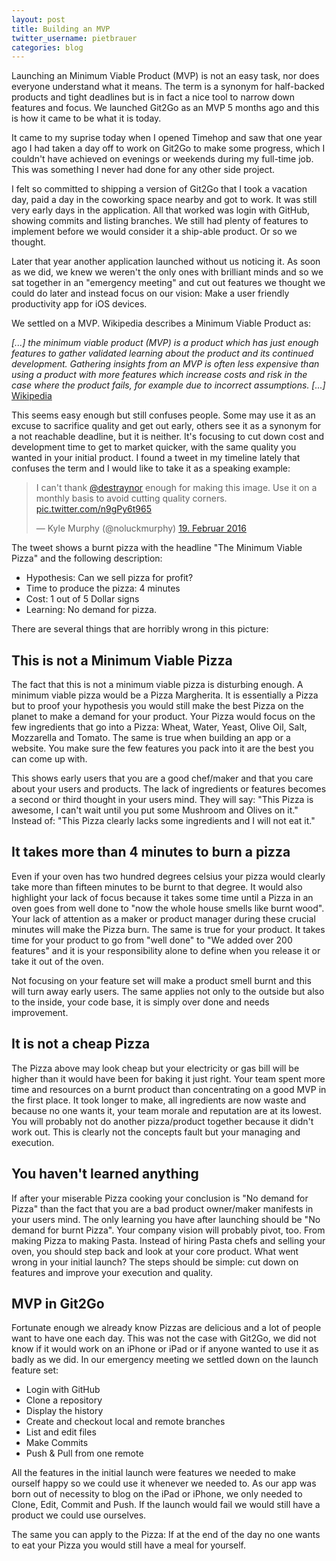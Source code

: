 ```yaml
---
layout: post
title: Building an MVP
twitter_username: pietbrauer
categories: blog
---
```


Launching an Minimum Viable Product (MVP) is not an easy task, nor does everyone understand what it means. The term is a synonym for half-backed products and tight deadlines but is in fact a nice tool to narrow down features and focus. We launched Git2Go as an MVP 5 months ago and this is how it came to be what it is today.


It came to my suprise today when I opened Timehop and saw that one year ago I had taken a day off to work on Git2Go to make some progress, which I couldn't have achieved on evenings or weekends during my full-time job. This was something I never had done for any other side project. 

I felt so committed to shipping a version of Git2Go that I took a vacation day, paid a day in the coworking space nearby and got to work. It was still very early days in the application. All that worked was login with GitHub, showing commits and listing branches. We still had plenty of features to implement before we would consider it a ship-able product. Or so we thought.

Later that year another application launched without us noticing it. As soon as we did, we knew we weren't the only ones with brilliant minds and so we sat together in an "emergency meeting" and cut out features we thought we could do later and instead focus on our vision: Make a user friendly productivity app for iOS devices.

We settled on a MVP. Wikipedia describes a Minimum Viable Product as:

*[...] the minimum viable product (MVP) is a product which has just enough features to gather validated learning about the product and its continued development. Gathering insights from an MVP is often less expensive than using a product with more features which increase costs and risk in the case where the product fails, for example due to incorrect assumptions. [...]* [Wikipedia][1]

This seems easy enough but still confuses people. Some may use it as an excuse to sacrifice quality and get out early, others see it as a synonym for a not reachable deadline, but it is neither.
It's focusing to cut down cost and development time to get to market quicker, with the same quality you wanted in your initial product.
I found a tweet in my timeline lately that confuses the term and I would like to take it as a speaking example:

<blockquote class="twitter-tweet" data-lang="de"><p lang="en" dir="ltr">I can&#39;t thank <a href="https://twitter.com/destraynor">@destraynor</a> enough for making this image. Use it on a monthly basis to avoid cutting quality corners. <a href="https://t.co/n9gPy6t965">pic.twitter.com/n9gPy6t965</a></p>&mdash; Kyle Murphy (@noluckmurphy) <a href="https://twitter.com/noluckmurphy/status/700695023428325376">19. Februar 2016</a></blockquote> <script async src="//platform.twitter.com/widgets.js" charset="utf-8"></script>

The tweet shows a burnt pizza with the headline "The Minimum Viable Pizza" and the following description:

* Hypothesis: Can we sell pizza for profit?
* Time to produce the pizza: 4 minutes
* Cost: 1 out of 5 Dollar signs
* Learning: No demand for pizza.

There are several things that are horribly wrong in this picture:

## This is not a Minimum Viable Pizza

The fact that this is not a minimum viable pizza is disturbing enough. A minimum viable pizza would be a Pizza Margherita. It is essentially a Pizza but to proof your hypothesis you would still make the best Pizza on the planet to make a demand for your product. Your Pizza would focus on the few ingredients that go into a Pizza: Wheat, Water, Yeast, Olive Oil, Salt, Mozzarella and Tomato. The same is true when building an app or a website. You make sure the few features you pack into it are the best you can come up with. 

This shows early users that you are a good chef/maker and that you care about your users and products. The lack of ingredients or features becomes a second or third thought in your users mind. They will say: "This Pizza is awesome, I can't wait until you put some Mushroom and Olives on it." Instead of: "This Pizza clearly lacks some ingredients and I will not eat it."

## It takes more than 4 minutes to burn a pizza

Even if your oven has two hundred degrees celsius your pizza would clearly take more than fifteen minutes to be burnt to that degree. It would also highlight your lack of focus because it takes some time until a Pizza in an oven goes from well done to "now the whole house smells like burnt wood". 
Your lack of attention as a maker or product manager during these crucial minutes will make the Pizza burn. 
The same is true for your product. It takes time for your product to go from "well done" to "We added over 200 features" and it is your responsibility alone to define when you release it or take it out of the oven. 

Not focusing on your feature set will make a product smell burnt and this will turn away early users. The same applies not only to the outside but also to the inside, your code base, it is simply over done and needs improvement.

## It is not a cheap Pizza

The Pizza above may look cheap but your electricity or gas bill will be higher than it would have been for baking it just right. Your team spent more time and resources on a burnt product than concentrating on a good MVP in the first place. It took longer to make, all ingredients are now waste and because no one wants it, your team morale and reputation are at its lowest. You will probably not do another pizza/product together because it didn't work out. This is clearly not the concepts fault but your managing and execution.

## You haven't learned anything

If after your miserable Pizza cooking your conclusion is "No demand for Pizza" than the fact that you are a bad product owner/maker manifests in your users mind.
The only learning you have after launching should be "No demand for burnt Pizza". Your company vision will probably pivot, too. From making Pizza to making Pasta.
Instead of hiring Pasta chefs and selling your oven, you should step back and look at your core product. What went wrong in your initial launch? The steps should be simple: cut down on features and improve your execution and quality.

## MVP in Git2Go

Fortunate enough we already know Pizzas are delicious and a lot of people want to have one each day. This was not the case with Git2Go, we did not know if it would work on an iPhone or iPad or if anyone wanted to use it as badly as we did. In our emergency meeting we settled down on the launch feature set:

- Login with GitHub
- Clone a repository
- Display the history
- Create and checkout local and remote branches
- List and edit files
- Make Commits
- Push & Pull from one remote

All the features in the initial launch were features we needed to make ourself happy so we could use it whenever we needed to. As our app was born out of necessity to blog on the iPad or iPhone, we only needed to Clone, Edit, Commit and Push. If the launch would fail we would still have a product we could use ourselves. 

The same you can apply to the Pizza: If at the end of the day no one wants to eat your Pizza you would still have a meal for yourself.

[1]:	https://en.m.wikipedia.org/wiki/Minimum_viable_product